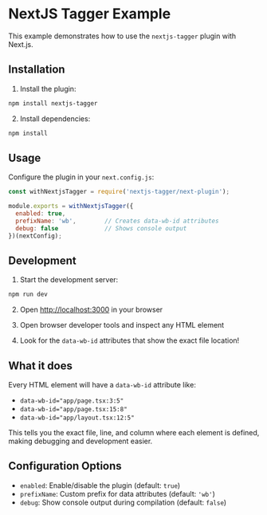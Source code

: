 # NextJS Tagger Example

This example demonstrates how to use the `nextjs-tagger` plugin with Next.js.

## Installation

1. Install the plugin:
```bash
npm install nextjs-tagger
```

2. Install dependencies:
```bash
npm install
```

## Usage

Configure the plugin in your `next.config.js`:

```javascript
const withNextjsTagger = require('nextjs-tagger/next-plugin');

module.exports = withNextjsTagger({
  enabled: true,
  prefixName: 'wb',        // Creates data-wb-id attributes
  debug: false             // Shows console output
})(nextConfig);
```

## Development

1. Start the development server:
```bash
npm run dev
```

2. Open [http://localhost:3000](http://localhost:3000) in your browser

3. Open browser developer tools and inspect any HTML element

4. Look for the `data-wb-id` attributes that show the exact file location!

## What it does

Every HTML element will have a `data-wb-id` attribute like:
- `data-wb-id="app/page.tsx:3:5"`
- `data-wb-id="app/page.tsx:15:8"`
- `data-wb-id="app/layout.tsx:12:5"`

This tells you the exact file, line, and column where each element is defined, making debugging and development easier.

## Configuration Options

- `enabled`: Enable/disable the plugin (default: `true`)
- `prefixName`: Custom prefix for data attributes (default: `'wb'`)
- `debug`: Show console output during compilation (default: `false`)